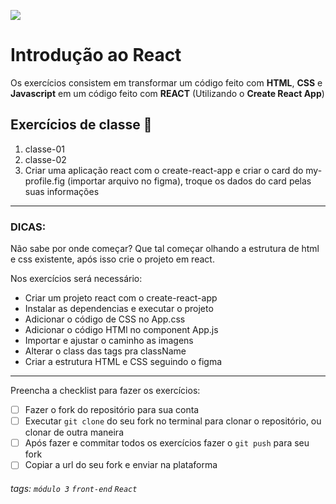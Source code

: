 ![](https://i.imgur.com/xG74tOh.png)

# Introdução ao React

Os exercícios consistem em transformar um código feito com **HTML**, **CSS** e **Javascript** em um código feito com **REACT** (Utilizando o **Create React App**)

## Exercícios de classe 🏫
1. classe-01
2. classe-02
3. Criar uma aplicação react com o create-react-app e criar o card do my-profile.fig (importar arquivo no figma), troque os dados do card pelas suas informações

---


### DICAS:
Não sabe por onde começar? Que tal começar olhando a estrutura de html e css existente, após isso crie o projeto em react.

Nos exercícios será necessário:

- Criar um projeto react com o create-react-app
- Instalar as dependencias  e executar o projeto
- Adicionar o código de CSS no App.css
- Adicionar o código HTMl no component App.js
- Importar e ajustar o caminho as imagens
- Alterar o class das tags pra className
- Criar a estrutura HTML e CSS seguindo o figma

---

Preencha a checklist para fazer os exercícios:

-   [ ] Fazer o fork do repositório para sua conta
-   [ ] Executar `git clone` do seu fork no terminal para clonar o repositório, ou clonar de outra maneira
-   [ ] Após fazer e commitar todos os exercícios fazer o `git push` para seu fork
-   [ ] Copiar a url do seu fork e enviar na plataforma

###### tags: `módulo 3` `front-end` `React`

